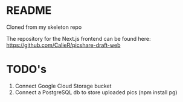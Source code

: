 # README

Cloned from my skeleton repo

The repository for the Next.js frontend can be found here: https://github.com/CalieR/picshare-draft-web

# TODO's

1. Connect Google Cloud Storage bucket
1. Connect a PostgreSQL db to store uploaded pics (npm install pg)
